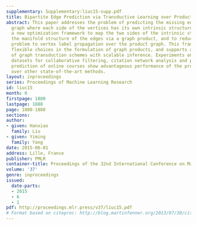 ```yaml
---
supplementary: Supplementary:liuc15-supp.pdf
title: Bipartite Edge Prediction via Transductive Learning over Product Graphs
abstract: This paper addresses the problem of predicting the missing edges of a bipartite
  graph where each side of the vertices has its own intrinsic structure. We propose
  a new optimization framework to map the two sides of the intrinsic structures onto
  the manifold structure of the edges via a graph product, and to reduce the original
  problem to vertex label propagation over the product graph. This framework enjoys
  flexible choices in the formulation of graph products, and supports a rich family
  of graph transduction schemes with scalable inference. Experiments on benchmark
  datasets for collaborative filtering, citation network analysis and prerequisite
  prediction of online courses show advantageous performance of the proposed approach
  over other state-of-the-art methods.
layout: inproceedings
series: Proceedings of Machine Learning Research
id: liuc15
month: 0
firstpage: 1880
lastpage: 1888
page: 1880-1888
sections: 
author:
- given: Hanxiao
  family: Liu
- given: Yiming
  family: Yang
date: 2015-06-01
address: Lille, France
publisher: PMLR
container-title: Proceedings of the 32nd International Conference on Machine Learning
volume: '37'
genre: inproceedings
issued:
  date-parts:
  - 2015
  - 6
  - 1
pdf: http://proceedings.mlr.press/v37/liuc15.pdf
# Format based on citeproc: http://blog.martinfenner.org/2013/07/30/citeproc-yaml-for-bibliographies/
---
```

